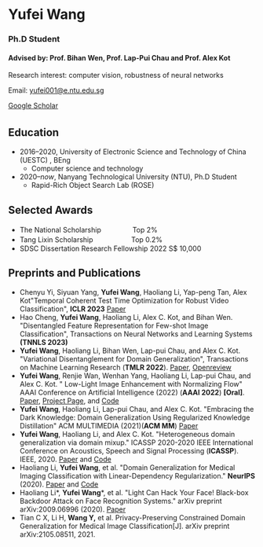 # Yufei Wang
### Ph.D Student
#### Advised by: Prof. Bihan Wen, Prof. Lap-Pui Chau and Prof. Alex Kot
Research interest: computer vision, robustness of neural networks

Email: yufei001@e.ntu.edu.sg

[Google Scholar](https://scholar.google.com/citations?user=jLd1l_sAAAAJ)
## Education　
- 2016–2020,  University of Electronic Science and Technology of China (UESTC) , BEng
  - Computer science and technology
- 2020–*now*,  Nanyang Technological University (NTU), Ph.D Student
  - Rapid-Rich Object Search Lab (ROSE) 


## Selected Awards
- The National Scholarship 　　　　                Top 2% 
- Tang Lixin Scholarship 　　　　　                Top 0.2% 
- SDSC Dissertation Research Fellowship 2022     S$ 10,000
 
## Preprints and Publications
- Chenyu Yi, Siyuan Yang, **Yufei Wang**, Haoliang Li, Yap-peng Tan, Alex Kot"Temporal Coherent Test Time Optimization for Robust Video Classification", **ICLR 2023** [Paper](https://openreview.net/forum?id=-t4D61w4zvQ)
- Hao Cheng, **Yufei Wang**, Haoliang Li, Alex C. Kot, and Bihan Wen. "Disentangled Feature Representation for Few-shot Image Classification", Transactions on Neural Networks and Learning Systems **(TNNLS 2023)**
- **Yufei Wang**, Haoliang Li, Bihan Wen, Lap-pui Chau, and Alex C. Kot. "Variational Disentanglement for Domain Generalization", Transactions on Machine Learning Research (**TMLR 2022**).  [Paper](https://arxiv.org/pdf/2109.05826.pdf), [Openreview](https://openreview.net/forum?id=fudOtITMIZ)
- **Yufei Wang**, Renjie Wan, Wenhan Yang, Haoliang Li, Lap-pui Chau, and Alex C. Kot. "	Low-Light Image Enhancement with Normalizing Flow" AAAI Conference on Artificial Intelligence (2022) (**AAAI 2022**) **[Oral]**.  [Paper](https://arxiv.org/pdf/2109.05923.pdf), [Project Page](https://wyf0912.github.io/LLFlow/), and [Code](https://github.com/wyf0912/LLFlow)
- **Yufei Wang**, Haoliang Li, Lap-pui Chau, and Alex C. Kot. "Embracing the Dark Knowledge: Domain Generalization Using Regularized Knowledge Distillation" ACM MULTIMEDIA (2021)(**ACM MM**) [Paper](https://arxiv.org/pdf/2107.02629.pdf)
- **Yufei Wang**, Haoliang Li, and Alex C. Kot. "Heterogeneous domain generalization via domain mixup." ICASSP 2020-2020 IEEE International Conference on Acoustics, Speech and Signal Processing (**ICASSP**). IEEE, 2020. [Paper](https://arxiv.org/pdf/2009.05448.pdf) and [Code](https://github.com/wyf0912/MIXALL)
- Haoliang Li, **Yufei Wang**, et al. "Domain Generalization for Medical Imaging Classification with Linear-Dependency Regularization." **NeurIPS** (2020). [Paper](https://arxiv.org/pdf/2009.12829.pdf) and [Code](https://github.com/wyf0912/LDDG)
- Haoliang Li*, **Yufei Wang***,  et al. "Light Can Hack Your Face! Black-box Backdoor Attack on Face Recognition Systems." arXiv preprint arXiv:2009.06996 (2020). [Paper](https://arxiv.org/pdf/2009.06996.pdf)
- Tian C X, Li H, **Wang Y,** et al. Privacy-Preserving Constrained Domain Generalization for Medical Image Classification[J]. arXiv preprint arXiv:2105.08511, 2021. 
